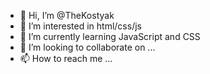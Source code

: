 - 👋 Hi, I’m @TheKostyak
- 👀 I’m interested in html/css/js
- 🌱 I’m currently learning JavaScript and CSS
- 💞️ I’m looking to collaborate on ...
- 📫 How to reach me ...

<!---
TheKostyak/TheKostyak is a ✨ special ✨ repository because its `README.md` (this file) appears on your GitHub profile.
You can click the Preview link to take a look at your changes.
--->
